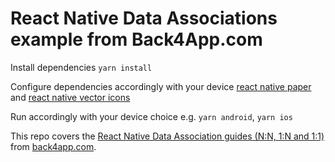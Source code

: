 # React Native Data Associations example from Back4App.com
Install dependencies
`yarn install`

Configure dependencies accordingly with your device
[react native paper](https://github.com/callstack/react-native-paper)
and
[react native vector icons](https://github.com/oblador/react-native-vector-icons)

Run accordingly with your device choice
e.g. `yarn android`, `yarn ios`

This repo covers the [React Native Data Association guides (N:N, 1:N and 1:1)](https://www.back4app.com/docs/react-native/parse-sdk/data-objects/one-to-many-relationship) from [back4app.com](back4app.com).
